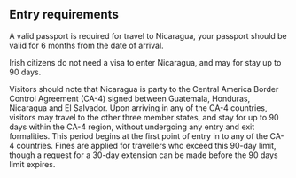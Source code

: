 ## Entry requirements

A valid passport is required for travel to Nicaragua, your passport should be valid for 6 months from the date of arrival.

Irish citizens do not need a visa to enter Nicaragua, and may for stay up to 90 days.

Visitors should note that Nicaragua is party to the Central America Border Control Agreement (CA-4) signed between Guatemala, Honduras, Nicaragua and El Salvador. Upon arriving in any of the CA-4 countries, visitors may travel to the other three member states, and stay for up to 90 days within the CA-4 region, without undergoing any entry and exit formalities. This period begins at the first point of entry in to any of the CA-4 countries. Fines are applied for travellers who exceed this 90-day limit, though a request for a 30-day extension can be made before the 90 days limit expires.